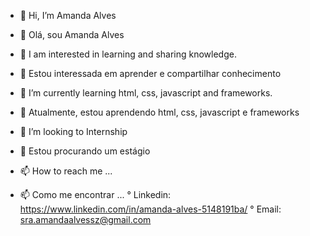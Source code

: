 - 👋 Hi, I’m Amanda Alves
- 👋 Olá, sou Amanda Alves

- 👀 I am interested in learning and sharing knowledge.
- 👀 Estou interessada em aprender e compartilhar conhecimento

- 🌱 I’m currently learning html, css, javascript and frameworks.
- 🌱 Atualmente, estou aprendendo html, css, javascript e frameworks 

- 💞️ I’m looking to Internship
- 💞️ Estou procurando um estágio

- 📫 How to reach me ...
- 📫 Como me encontrar ...
° Linkedin: 
    https://www.linkedin.com/in/amanda-alves-5148191ba/
° Email:
    sra.amandaalvessz@gmail.com


